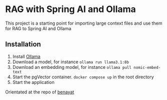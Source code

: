 # RAG with Spring AI and Ollama

This project is a starting point for importing large context files and use them for RAG to Spring AI and Ollama

## Installation

1. Install [Ollama](https://ollama.com/)
2. Download a model, for instance ```ollama run llama3.1:8b```
3. Download an embedding model, for instance ```ollama pull nomic-embed-text```
3. Start the pgVector container. ```docker compose up``` in the root directory
4. Start the application

Orientated at the repo of [benayat](https://github.com/benayat/rag-with-spring-ai/tree/master)